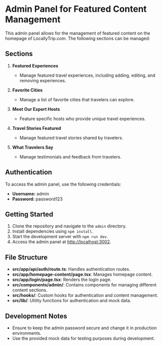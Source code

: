 # Admin Panel for Featured Content Management

This admin panel allows for the management of featured content on the homepage of LocallyTrip.com. The following sections can be managed:

## Sections

1. **Featured Experiences**
   - Manage featured travel experiences, including adding, editing, and removing experiences.

2. **Favorite Cities**
   - Manage a list of favorite cities that travelers can explore.

3. **Meet Our Expert Hosts**
   - Feature specific hosts who provide unique travel experiences.

4. **Travel Stories Featured**
   - Manage featured travel stories shared by travelers.

5. **What Travelers Say**
   - Manage testimonials and feedback from travelers.

## Authentication

To access the admin panel, use the following credentials:

- **Username:** admin
- **Password:** password123

## Getting Started

1. Clone the repository and navigate to the `admin` directory.
2. Install dependencies using `npm install`.
3. Start the development server with `npm run dev`.
4. Access the admin panel at [http://localhost:3002](http://localhost:3002).

## File Structure

- **src/app/api/auth/route.ts**: Handles authentication routes.
- **src/app/homepage-content/page.tsx**: Manages homepage content.
- **src/app/login/page.tsx**: Renders the login page.
- **src/components/admin/**: Contains components for managing different content sections.
- **src/hooks/**: Custom hooks for authentication and content management.
- **src/lib/**: Utility functions for authentication and mock data.

## Development Notes

- Ensure to keep the admin password secure and change it in production environments.
- Use the provided mock data for testing purposes during development.